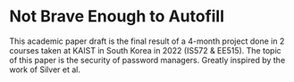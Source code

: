 # Not Brave Enough to Autofill
This academic paper draft is the final result of a 4-month project done in 2 courses taken at KAIST in South Korea in 2022 (IS572 &amp; EE515).  The topic of this paper is the security of password managers. Greatly inspired by the work of Silver et al.
